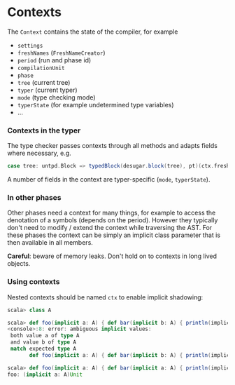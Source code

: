 Contexts
========
The `Context` contains the state of the compiler, for example
  * `settings`
  * `freshNames` (`FreshNameCreator`)
  * `period` (run and phase id)
  * `compilationUnit`
  * `phase`
  * `tree` (current tree)
  * `typer` (current typer)
  * `mode` (type checking mode)
  * `typerState` (for example undetermined type variables)
  * ...

### Contexts in the typer ###
The type checker passes contexts through all methods and adapts fields where
necessary, e.g.

```scala
case tree: untpd.Block => typedBlock(desugar.block(tree), pt)(ctx.fresh.withNewScope)
```

A number of fields in the context are typer-specific (`mode`, `typerState`).

### In other phases ###
Other phases need a context for many things, for example to access the
denotation of a symbols (depends on the period). However they typically don't
need to modify / extend the context while traversing the AST. For these phases
the context can be simply an implicit class parameter that is then available in
all members.

**Careful**: beware of memory leaks. Don't hold on to contexts in long lived
objects.

### Using contexts ###
Nested contexts should be named `ctx` to enable implicit shadowing:

```scala
scala> class A

scala> def foo(implicit a: A) { def bar(implicit b: A) { println(implicitly[A]) } }
<console>:8: error: ambiguous implicit values:
 both value a of type A
 and value b of type A
 match expected type A
       def foo(implicit a: A) { def bar(implicit b: A) { println(implicitly[A]) } }

scala> def foo(implicit a: A) { def bar(implicit a: A) { println(implicitly[A]) } }
foo: (implicit a: A)Unit
```
